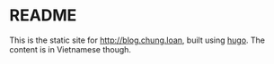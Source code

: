 # README #

This is the static site for http://blog.chung.loan, built using [hugo](http://gohugo.io/). The content is in Vietnamese though.
